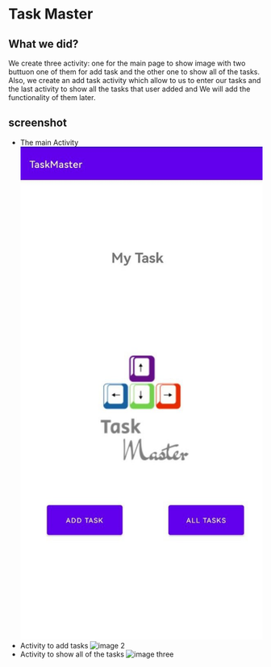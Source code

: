 # Task Master

## What we did?
We create three activity: one for the main page to show image with two buttuon one of them for add task and the other one to show all of the tasks. Also, we create an add task activity which allow to us to enter our tasks and the last activity to show all the tasks that user added and We will add the functionality of them later. 

## screenshot
- The main Activity  
![image description](screenshots/image1.jpeg)
- Activity to add tasks
![image 2](https://i.ibb.co/mtNJXZ5/photo1650898777-1.jpg)
- Activity to show all of the tasks
![image three](https://i.ibb.co/wsGBywy/photo1650898777.jpg)
